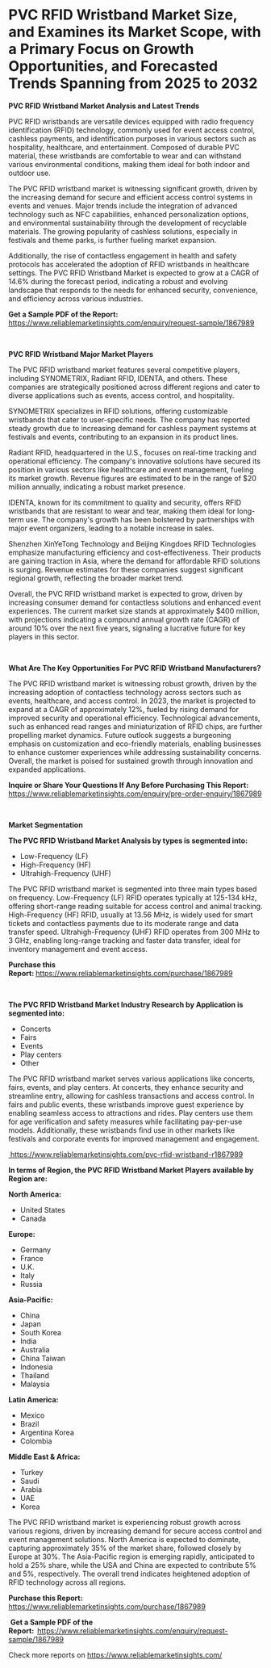 <p><h1>PVC RFID Wristband Market Size, and Examines its Market Scope, with a Primary Focus on Growth Opportunities, and Forecasted Trends Spanning from 2025 to 2032</h1></p><p><strong>PVC RFID Wristband Market Analysis and Latest Trends</strong></p>
<p><p>PVC RFID wristbands are versatile devices equipped with radio frequency identification (RFID) technology, commonly used for event access control, cashless payments, and identification purposes in various sectors such as hospitality, healthcare, and entertainment. Composed of durable PVC material, these wristbands are comfortable to wear and can withstand various environmental conditions, making them ideal for both indoor and outdoor use.</p><p>The PVC RFID wristband market is witnessing significant growth, driven by the increasing demand for secure and efficient access control systems in events and venues. Major trends include the integration of advanced technology such as NFC capabilities, enhanced personalization options, and environmental sustainability through the development of recyclable materials. The growing popularity of cashless solutions, especially in festivals and theme parks, is further fueling market expansion. </p><p>Additionally, the rise of contactless engagement in health and safety protocols has accelerated the adoption of RFID wristbands in healthcare settings. The PVC RFID Wristband Market is expected to grow at a CAGR of 14.6% during the forecast period, indicating a robust and evolving landscape that responds to the needs for enhanced security, convenience, and efficiency across various industries.</p></p>
<p><strong>Get a Sample PDF of the Report:&nbsp;</strong> <a href="https://www.reliablemarketinsights.com/enquiry/request-sample/1867989?utm_campaign=3036&utm_medium=2&utm_source=Github&utm_content=ia&utm_term=05042025&utm_id=pvc-rfid-wristband">https://www.reliablemarketinsights.com/enquiry/request-sample/1867989</a></p>
<p>&nbsp;</p>
<p><strong>PVC RFID Wristband Major Market Players</strong></p>
<p><p>The PVC RFID wristband market features several competitive players, including SYNOMETRIX, Radiant RFID, IDENTA, and others. These companies are strategically positioned across different regions and cater to diverse applications such as events, access control, and hospitality.</p><p>SYNOMETRIX specializes in RFID solutions, offering customizable wristbands that cater to user-specific needs. The company has reported steady growth due to increasing demand for cashless payment systems at festivals and events, contributing to an expansion in its product lines.</p><p>Radiant RFID, headquartered in the U.S., focuses on real-time tracking and operational efficiency. The company's innovative solutions have secured its position in various sectors like healthcare and event management, fueling its market growth. Revenue figures are estimated to be in the range of $20 million annually, indicating a robust market presence.</p><p>IDENTA, known for its commitment to quality and security, offers RFID wristbands that are resistant to wear and tear, making them ideal for long-term use. The company's growth has been bolstered by partnerships with major event organizers, leading to a notable increase in sales.</p><p>Shenzhen XinYeTong Technology and Beijing Kingdoes RFID Technologies emphasize manufacturing efficiency and cost-effectiveness. Their products are gaining traction in Asia, where the demand for affordable RFID solutions is surging. Revenue estimates for these companies suggest significant regional growth, reflecting the broader market trend.</p><p>Overall, the PVC RFID wristband market is expected to grow, driven by increasing consumer demand for contactless solutions and enhanced event experiences. The current market size stands at approximately $400 million, with projections indicating a compound annual growth rate (CAGR) of around 10% over the next five years, signaling a lucrative future for key players in this sector.</p></p>
<p>&nbsp;</p>
<p><strong>What Are The Key Opportunities For PVC RFID Wristband Manufacturers?</strong></p>
<p><p>The PVC RFID wristband market is witnessing robust growth, driven by the increasing adoption of contactless technology across sectors such as events, healthcare, and access control. In 2023, the market is projected to expand at a CAGR of approximately 12%, fueled by rising demand for improved security and operational efficiency. Technological advancements, such as enhanced read ranges and miniaturization of RFID chips, are further propelling market dynamics. Future outlook suggests a burgeoning emphasis on customization and eco-friendly materials, enabling businesses to enhance customer experiences while addressing sustainability concerns. Overall, the market is poised for sustained growth through innovation and expanded applications.</p></p>
<p><strong>Inquire or Share Your Questions If Any Before Purchasing This Report:</strong> <a href="https://www.reliablemarketinsights.com/enquiry/pre-order-enquiry/1867989?utm_campaign=3036&utm_medium=2&utm_source=Github&utm_content=ia&utm_term=05042025&utm_id=pvc-rfid-wristband">https://www.reliablemarketinsights.com/enquiry/pre-order-enquiry/1867989</a></p>
<p>&nbsp;</p>
<p><strong>Market Segmentation</strong></p>
<p><strong>The PVC RFID Wristband Market Analysis by types is segmented into:</strong></p>
<p><ul><li>Low-Frequency (LF)</li><li>High-Frequency (HF)</li><li>Ultrahigh-Frequency (UHF)</li></ul></p>
<p><p>The PVC RFID wristband market is segmented into three main types based on frequency. Low-Frequency (LF) RFID operates typically at 125-134 kHz, offering short-range reading suitable for access control and animal tracking. High-Frequency (HF) RFID, usually at 13.56 MHz, is widely used for smart tickets and contactless payments due to its moderate range and data transfer speed. Ultrahigh-Frequency (UHF) RFID operates from 300 MHz to 3 GHz, enabling long-range tracking and faster data transfer, ideal for inventory management and event access.</p></p>
<p><strong>Purchase this Report:&nbsp;</strong><a href="https://www.reliablemarketinsights.com/purchase/1867989?utm_campaign=3036&utm_medium=2&utm_source=Github&utm_content=ia&utm_term=05042025&utm_id=pvc-rfid-wristband">https://www.reliablemarketinsights.com/purchase/1867989</a></p>
<p>&nbsp;</p>
<p><strong>The PVC RFID Wristband Market Industry Research by Application is segmented into:</strong></p>
<p><ul><li>Concerts</li><li>Fairs</li><li>Events</li><li>Play centers</li><li>Other</li></ul></p>
<p><p>The PVC RFID wristband market serves various applications like concerts, fairs, events, and play centers. At concerts, they enhance security and streamline entry, allowing for cashless transactions and access control. In fairs and public events, these wristbands improve guest experience by enabling seamless access to attractions and rides. Play centers use them for age verification and safety measures while facilitating pay-per-use models. Additionally, these wristbands find use in other markets like festivals and corporate events for improved management and engagement.</p></p>
<p><a href="https://www.reliablemarketinsights.com/pvc-rfid-wristband-r1867989?utm_campaign=3036&utm_medium=2&utm_source=Github&utm_content=ia&utm_term=05042025&utm_id=pvc-rfid-wristband">&nbsp;https://www.reliablemarketinsights.com/pvc-rfid-wristband-r1867989</a></p>
<p><strong>In terms of Region, the PVC RFID Wristband Market Players available by Region are:</strong></p>
<p>
    <p> <strong> North America: </strong>
        <ul>
            <li>United States</li>
            <li>Canada</li>
        </ul>
        </p> 
    <p> <strong> Europe: </strong>
        <ul>
            <li>Germany</li>
            <li>France</li>
            <li>U.K.</li>
            <li>Italy</li>
            <li>Russia</li>
        </ul>
        </p> 
    <p> <strong> Asia-Pacific: </strong>
        <ul>
            <li>China</li>
            <li>Japan</li>
            <li>South Korea</li>
            <li>India</li>
            <li>Australia</li>
            <li>China Taiwan</li>
            <li>Indonesia</li>
            <li>Thailand</li>
            <li>Malaysia</li>
        </ul>
        </p> 
    <p> <strong> Latin America: </strong>
        <ul>
            <li>Mexico</li>
            <li>Brazil</li>
            <li>Argentina Korea</li>
            <li>Colombia</li>
        </ul>
        </p> 
    <p> <strong> Middle East & Africa: </strong>
        <ul>
            <li>Turkey</li>
            <li>Saudi</li>
            <li>Arabia</li>
            <li>UAE</li>
            <li>Korea</li>
        </ul>
    </p>
    </p>
<p><p>The PVC RFID wristband market is experiencing robust growth across various regions, driven by increasing demand for secure access control and event management solutions. North America is expected to dominate, capturing approximately 35% of the market share, followed closely by Europe at 30%. The Asia-Pacific region is emerging rapidly, anticipated to hold a 25% share, while the USA and China are expected to contribute 5% and 5%, respectively. The overall trend indicates heightened adoption of RFID technology across all regions.</p></p>
<p><strong>Purchase this Report: </strong><a href="https://www.reliablemarketinsights.com/purchase/1867989?utm_campaign=3036&utm_medium=2&utm_source=Github&utm_content=ia&utm_term=05042025&utm_id=pvc-rfid-wristband">https://www.reliablemarketinsights.com/purchase/1867989</a></p>
<p>&nbsp;<strong>Get a Sample PDF of the Report:&nbsp;&nbsp;</strong><a href="https://www.reliablemarketinsights.com/enquiry/request-sample/1867989?utm_campaign=3036&utm_medium=2&utm_source=Github&utm_content=ia&utm_term=05042025&utm_id=pvc-rfid-wristband">https://www.reliablemarketinsights.com/enquiry/request-sample/1867989</a></p>
<p><strong></strong></p>
<p>Check more reports on <a href="https://www.reliablemarketinsights.com/?utm_campaign=3036&utm_medium=2&utm_source=Github&utm_content=ia&utm_term=05042025&utm_id=pvc-rfid-wristband">https://www.reliablemarketinsights.com/</a></p>